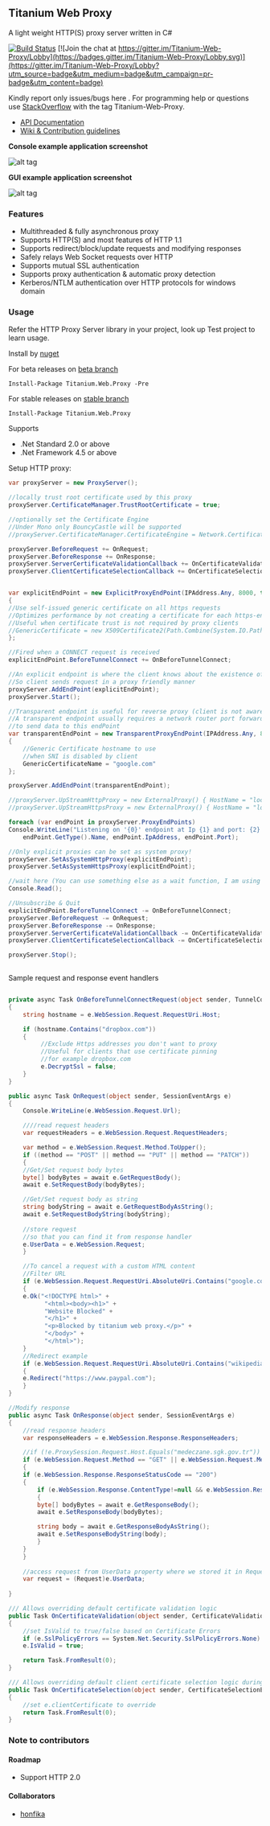 ## Titanium Web Proxy

A light weight HTTP(S) proxy server written in C#

<a href="https://ci.appveyor.com/project/justcoding121/titanium-web-proxy">![Build Status](https://ci.appveyor.com/api/projects/status/rvlxv8xgj0m7lkr4?svg=true)</a> [![Join the chat at https://gitter.im/Titanium-Web-Proxy/Lobby](https://badges.gitter.im/Titanium-Web-Proxy/Lobby.svg)](https://gitter.im/Titanium-Web-Proxy/Lobby?utm_source=badge&utm_medium=badge&utm_campaign=pr-badge&utm_content=badge)

Kindly report only issues/bugs here . For programming help or questions use [StackOverflow](http://stackoverflow.com/questions/tagged/titanium-web-proxy) with the tag Titanium-Web-Proxy.

* [API Documentation](https://justcoding121.github.io/Titanium-Web-Proxy/docs/api/Titanium.Web.Proxy.ProxyServer.html)
* [Wiki & Contribution guidelines](https://github.com/justcoding121/Titanium-Web-Proxy/wiki)

**Console example application screenshot**

![alt tag](https://raw.githubusercontent.com/justcoding121/Titanium-Web-Proxy/master/Examples/Titanium.Web.Proxy.Examples.Basic/Capture.PNG)

**GUI example application screenshot**

![alt tag](https://raw.githubusercontent.com/justcoding121/Titanium-Web-Proxy/master/Examples/Titanium.Web.Proxy.Examples.Wpf/Capture.PNG)

### Features

* Multithreaded & fully asynchronous proxy
* Supports HTTP(S) and most features of HTTP 1.1 
* Supports redirect/block/update requests and modifying responses
* Safely relays Web Socket requests over HTTP
* Supports mutual SSL authentication
* Supports proxy authentication & automatic proxy detection
* Kerberos/NTLM authentication over HTTP protocols for windows domain

### Usage


Refer the HTTP Proxy Server library in your project, look up Test project to learn usage. 

Install by [nuget](https://www.nuget.org/packages/Titanium.Web.Proxy)

For beta releases on [beta branch](https://github.com/justcoding121/Titanium-Web-Proxy/tree/beta)

    Install-Package Titanium.Web.Proxy -Pre

For stable releases on [stable branch](https://github.com/justcoding121/Titanium-Web-Proxy/tree/stable)

    Install-Package Titanium.Web.Proxy

Supports

 * .Net Standard 2.0 or above
 * .Net Framework 4.5 or above
 
Setup HTTP proxy:

```csharp
var proxyServer = new ProxyServer();

//locally trust root certificate used by this proxy 
proxyServer.CertificateManager.TrustRootCertificate = true;

//optionally set the Certificate Engine
//Under Mono only BouncyCastle will be supported
//proxyServer.CertificateManager.CertificateEngine = Network.CertificateEngine.BouncyCastle;

proxyServer.BeforeRequest += OnRequest;
proxyServer.BeforeResponse += OnResponse;
proxyServer.ServerCertificateValidationCallback += OnCertificateValidation;
proxyServer.ClientCertificateSelectionCallback += OnCertificateSelection;


var explicitEndPoint = new ExplicitProxyEndPoint(IPAddress.Any, 8000, true)
{
//Use self-issued generic certificate on all https requests
//Optimizes performance by not creating a certificate for each https-enabled domain
//Useful when certificate trust is not required by proxy clients
//GenericCertificate = new X509Certificate2(Path.Combine(System.IO.Path.GetDirectoryName(System.Reflection.Assembly.GetExecutingAssembly().Location), "genericcert.pfx"), "password")
};

//Fired when a CONNECT request is received
explicitEndPoint.BeforeTunnelConnect += OnBeforeTunnelConnect;

//An explicit endpoint is where the client knows about the existence of a proxy
//So client sends request in a proxy friendly manner
proxyServer.AddEndPoint(explicitEndPoint);
proxyServer.Start();

//Transparent endpoint is useful for reverse proxy (client is not aware of the existence of proxy)
//A transparent endpoint usually requires a network router port forwarding HTTP(S) packets or DNS
//to send data to this endPoint
var transparentEndPoint = new TransparentProxyEndPoint(IPAddress.Any, 8001, true)
{
	//Generic Certificate hostname to use
	//when SNI is disabled by client
	GenericCertificateName = "google.com"
};

proxyServer.AddEndPoint(transparentEndPoint);

//proxyServer.UpStreamHttpProxy = new ExternalProxy() { HostName = "localhost", Port = 8888 };
//proxyServer.UpStreamHttpsProxy = new ExternalProxy() { HostName = "localhost", Port = 8888 };

foreach (var endPoint in proxyServer.ProxyEndPoints)
Console.WriteLine("Listening on '{0}' endpoint at Ip {1} and port: {2} ",
    endPoint.GetType().Name, endPoint.IpAddress, endPoint.Port);

//Only explicit proxies can be set as system proxy!
proxyServer.SetAsSystemHttpProxy(explicitEndPoint);
proxyServer.SetAsSystemHttpsProxy(explicitEndPoint);

//wait here (You can use something else as a wait function, I am using this as a demo)
Console.Read();

//Unsubscribe & Quit
explicitEndPoint.BeforeTunnelConnect -= OnBeforeTunnelConnect;
proxyServer.BeforeRequest -= OnRequest;
proxyServer.BeforeResponse -= OnResponse;
proxyServer.ServerCertificateValidationCallback -= OnCertificateValidation;
proxyServer.ClientCertificateSelectionCallback -= OnCertificateSelection;

proxyServer.Stop();
	
```
Sample request and response event handlers

```csharp		

private async Task OnBeforeTunnelConnectRequest(object sender, TunnelConnectSessionEventArgs e)
{
    string hostname = e.WebSession.Request.RequestUri.Host;

    if (hostname.Contains("dropbox.com"))
    {
         //Exclude Https addresses you don't want to proxy
         //Useful for clients that use certificate pinning
         //for example dropbox.com
         e.DecryptSsl = false;
    }
}

public async Task OnRequest(object sender, SessionEventArgs e)
{
    Console.WriteLine(e.WebSession.Request.Url);

    ////read request headers
    var requestHeaders = e.WebSession.Request.RequestHeaders;

    var method = e.WebSession.Request.Method.ToUpper();
    if ((method == "POST" || method == "PUT" || method == "PATCH"))
    {
	//Get/Set request body bytes
	byte[] bodyBytes = await e.GetRequestBody();
	await e.SetRequestBody(bodyBytes);

	//Get/Set request body as string
	string bodyString = await e.GetRequestBodyAsString();
	await e.SetRequestBodyString(bodyString);
	
	//store request 
	//so that you can find it from response handler 
  	e.UserData = e.WebSession.Request;
    }

    //To cancel a request with a custom HTML content
    //Filter URL
    if (e.WebSession.Request.RequestUri.AbsoluteUri.Contains("google.com"))
    {
	e.Ok("<!DOCTYPE html>" +
	      "<html><body><h1>" +
	      "Website Blocked" +
	      "</h1>" +
	      "<p>Blocked by titanium web proxy.</p>" +
	      "</body>" +
	      "</html>");
    }
    //Redirect example
    if (e.WebSession.Request.RequestUri.AbsoluteUri.Contains("wikipedia.org"))
    {
	e.Redirect("https://www.paypal.com");
    }
}

//Modify response
public async Task OnResponse(object sender, SessionEventArgs e)
{
    //read response headers
    var responseHeaders = e.WebSession.Response.ResponseHeaders;

    //if (!e.ProxySession.Request.Host.Equals("medeczane.sgk.gov.tr")) return;
    if (e.WebSession.Request.Method == "GET" || e.WebSession.Request.Method == "POST")
    {
	if (e.WebSession.Response.ResponseStatusCode == "200")
	{
	    if (e.WebSession.Response.ContentType!=null && e.WebSession.Response.ContentType.Trim().ToLower().Contains("text/html"))
	    {
		byte[] bodyBytes = await e.GetResponseBody();
		await e.SetResponseBody(bodyBytes);

		string body = await e.GetResponseBodyAsString();
		await e.SetResponseBodyString(body);
	    }
	}
    }
    
    //access request from UserData property where we stored it in RequestHandler
    var request = (Request)e.UserData;
    
}

/// Allows overriding default certificate validation logic
public Task OnCertificateValidation(object sender, CertificateValidationEventArgs e)
{
    //set IsValid to true/false based on Certificate Errors
    if (e.SslPolicyErrors == System.Net.Security.SslPolicyErrors.None)
	e.IsValid = true;

    return Task.FromResult(0);
}

/// Allows overriding default client certificate selection logic during mutual authentication
public Task OnCertificateSelection(object sender, CertificateSelectionEventArgs e)
{
    //set e.clientCertificate to override
    return Task.FromResult(0);
}
```
###  Note to contributors

#### Roadmap

* Support HTTP 2.0 

#### Collaborators

* [honfika](https://github.com/honfika)
